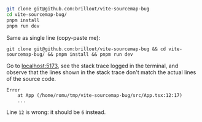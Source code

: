 ```bash
git clone git@github.com:brillout/vite-sourcemap-bug
cd vite-sourcemap-bug/
pnpm install
pnpm run dev
```

Same as single line (copy-paste me):

```shell
git clone git@github.com:brillout/vite-sourcemap-bug && cd vite-sourcemap-bug/ && pnpm install && pnpm run dev
```

Go to [localhost:5173](http://localhost:5173), see the stack trace logged in the terminal, and observe that the lines shown in the stack trace don't match the actual lines of the source code.

```
Error
    at App (/home/romu/tmp/vite-sourcemap-bug/src/App.tsx:12:17)
    ...
```

Line `12` is wrong: it should be `6` instead.

